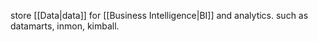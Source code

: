 store [[Data|data]] for [[Business Intelligence|BI]] and analytics. 
such as datamarts, inmon, kimball. 